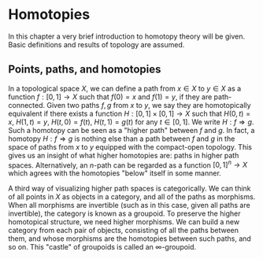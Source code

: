 # Homotopies

In this chapter a very brief introduction to homotopy theory will be given. Basic definitions and results of topology are assumed.


## Points, paths, and homotopies

In a topological space $X$, we can define a path from $x \in X$ to $y \in X$ as a function $f : [0,1] \rightarrow X$ such that $f(0) = x$ and $f(1) = y$, if they are path-connected. Given two paths $f, g$ from $x$ to $y$, we say they are homotopically equivalent if there exists a function $H : [0,1] \times [0,1] \rightarrow X$ such that $H(0,t) = x$, $H(1,t) = y$, $H(t,0) = f(t)$, $H(t,1) = g(t)$ for any $t \in [0,1]$. We write $H : f \Rightarrow g$. Such a homotopy can be seen as a "higher path" between $f$ and $g$. In fact, a homotopy $H : f \Rightarrow g$ is nothing else than a path between $f$ and $g$ in the space of paths from $x$ to $y$ equipped with the compact-open topology. This gives us an insight of what higher homotopies are: paths in higher path spaces. Alternatively, an $n$-path can be regarded as a function $[0,1]^n \rightarrow X$ which agrees with the homotopies "below" itself in some manner.

A third way of visualizing higher path spaces is categorically. We can think of all points in $X$ as objects in a category, and all of the paths as morphisms. When all morphisms are invertible (such as in this case, given all paths are invertible), the category is known as a groupoid. To preserve the higher homotopical structure, we need higher morphisms. We can build a new category from each pair of objects, consisting of all the paths between them, and whose morphisms are the homotopies between such paths, and so on. This "castle" of groupoids is called an $\infty$-groupoid.